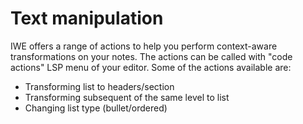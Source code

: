 # Text manipulation

IWE offers a range of actions to help you perform context-aware transformations on your notes. The actions can be called with "code actions" LSP menu of your editor. Some of the actions available are:

- Transforming list to headers/section
- Transforming subsequent of the same level to list
- Changing list type (bullet/ordered)

